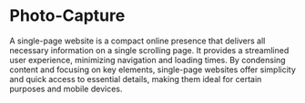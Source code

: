 # Photo-Capture
A single-page website is a compact online presence that delivers all necessary information on a single scrolling page. It provides a streamlined user experience, minimizing navigation and loading times. By condensing content and focusing on key elements, single-page websites offer simplicity and quick access to essential details, making them ideal for certain purposes and mobile devices.
